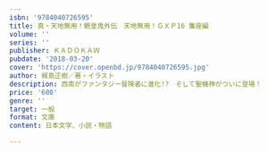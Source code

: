 ```yaml
---
isbn: '9784040726595'
title: 真・天地無用！魎皇鬼外伝　天地無用！ＧＸＰ16 簾座編
volume: ''
series: ''
publisher: ＫＡＤＯＫＡＷ
pubdate: '2018-03-20'
cover: 'https://cover.openbd.jp/9784040726595.jpg'
author: 梶島正樹／著・イラスト
description: 西南がファンタジー冒険者に進化!?　そして聖機神がついに登場！
price: '600'
genre: ''
target: 一般
format: 文庫
content: 日本文学、小説・物語

---
```


